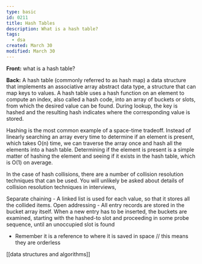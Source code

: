 ```yaml
---
type: basic
id: 0211
title: Hash Tables
description: What is a hash table?
tags:
  - dsa
created: March 30
modified: March 30
---
```


**Front:** what is a hash table?

**Back:**
A hash table (commonly referred to as hash map) a data structure that implements an associative array abstract data type, a structure that can map keys to values. A hash table uses a hash function on an element to compute an index, also called a hash code, into an array of buckets or slots, from which the desired value can be found. During lookup, the key is hashed and the resulting hash indicates where the corresponding value is stored.

Hashing is the most common example of a space-time tradeoff. Instead of linearly searching an array every time to determine if an element is present, which takes O(n) time, we can traverse the array once and hash all the elements into a hash table. Determining if the element is present is a simple matter of hashing the element and seeing if it exists in the hash table, which is O(1) on average.

In the case of hash collisions, there are a number of collision resolution techniques that can be used. You will unlikely be asked about details of collision resolution techniques in interviews,

Separate chaining - A linked list is used for each value, so that it stores all the collided items.
Open addressing - All entry records are stored in the bucket array itself. When a new entry has to be inserted, the buckets are examined, starting with the hashed-to slot and proceeding in some probe sequence, until an unoccupied slot is found

- Remember it is a reference to where it is saved in space // this means they are orderless

[[data structures and algorithms]]
